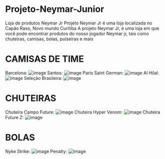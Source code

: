 # Projeto-Neymar-Junior
Loja de produtos Neymar Jr
Projeto Neymar Jr é uma loja localizada no Capão Raso, Novo mundo Curitiba
A projeto Neymar Jr, é uma loja em que você pode encontrar produtos do nosso jogador Neymar jr, tais como chuteiras, camisas, bolas, pulseiras e mais

# CAMISAS DE TIME
Barcelona: ![image](https://github.com/user-attachments/assets/6dfbe84e-28cb-443b-b824-4493b15c6f6e)
Santos: ![image](https://github.com/user-attachments/assets/5a3cab6b-3b17-4019-9119-2a80915615f0)
Paris Saint German: ![image](https://github.com/user-attachments/assets/6a62cdd9-87aa-4673-92ff-5e89e9d9402d)
Al Hilal: ![image](https://github.com/user-attachments/assets/84b1ef37-5132-4bdb-adac-a4e7d56bedbb)
Seleção Brasileira: ![image](https://github.com/user-attachments/assets/62809cdb-6834-41f7-a85c-5e3847f76bb0)


# CHUTEIRAS 

Chuteira Campo Future: ![image](https://github.com/user-attachments/assets/9848a195-e4e9-4540-8021-e8cd26bace40)
Chuteira Hyper Venom: ![image](https://github.com/user-attachments/assets/184624e0-2eca-4e91-a19d-76ffb6005cef)
Chuteira Future Z: ![image](https://github.com/user-attachments/assets/d821caca-830e-466a-81a3-ce6ab3410d08)

# BOLAS
Nyke Strike: ![image](https://github.com/user-attachments/assets/f00568a4-fa5f-42d6-8559-b26682dfdebe)
Penalty: ![image](https://github.com/user-attachments/assets/6edc1222-3cf4-4463-98a1-4d09ec737066)

#






